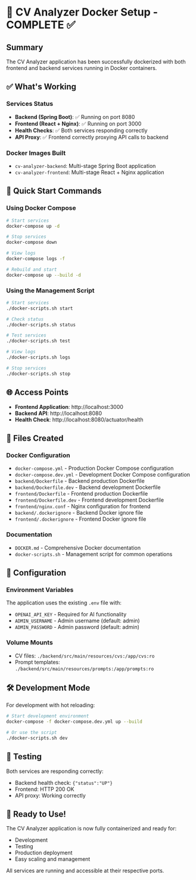 # 🐳 CV Analyzer Docker Setup - COMPLETE ✅

## Summary

The CV Analyzer application has been successfully dockerized with both frontend and backend services running in Docker containers.

## ✅ What's Working

### Services Status
- **Backend (Spring Boot)**: ✅ Running on port 8080
- **Frontend (React + Nginx)**: ✅ Running on port 3000
- **Health Checks**: ✅ Both services responding correctly
- **API Proxy**: ✅ Frontend correctly proxying API calls to backend

### Docker Images Built
- `cv-analyzer-backend`: Multi-stage Spring Boot application
- `cv-analyzer-frontend`: Multi-stage React + Nginx application

## 🚀 Quick Start Commands

### Using Docker Compose
```bash
# Start services
docker-compose up -d

# Stop services
docker-compose down

# View logs
docker-compose logs -f

# Rebuild and start
docker-compose up --build -d
```

### Using the Management Script
```bash
# Start services
./docker-scripts.sh start

# Check status
./docker-scripts.sh status

# Test services
./docker-scripts.sh test

# View logs
./docker-scripts.sh logs

# Stop services
./docker-scripts.sh stop
```

## 🌐 Access Points

- **Frontend Application**: http://localhost:3000
- **Backend API**: http://localhost:8080
- **Health Check**: http://localhost:8080/actuator/health

## 📁 Files Created

### Docker Configuration
- `docker-compose.yml` - Production Docker Compose configuration
- `docker-compose.dev.yml` - Development Docker Compose configuration
- `backend/Dockerfile` - Backend production Dockerfile
- `backend/Dockerfile.dev` - Backend development Dockerfile
- `frontend/Dockerfile` - Frontend production Dockerfile
- `frontend/Dockerfile.dev` - Frontend development Dockerfile
- `frontend/nginx.conf` - Nginx configuration for frontend
- `backend/.dockerignore` - Backend Docker ignore file
- `frontend/.dockerignore` - Frontend Docker ignore file

### Documentation
- `DOCKER.md` - Comprehensive Docker documentation
- `docker-scripts.sh` - Management script for common operations

## 🔧 Configuration

### Environment Variables
The application uses the existing `.env` file with:
- `OPENAI_API_KEY` - Required for AI functionality
- `ADMIN_USERNAME` - Admin username (default: admin)
- `ADMIN_PASSWORD` - Admin password (default: admin)

### Volume Mounts
- CV files: `./backend/src/main/resources/cvs:/app/cvs:ro`
- Prompt templates: `./backend/src/main/resources/prompts:/app/prompts:ro`

## 🛠️ Development Mode

For development with hot reloading:
```bash
# Start development environment
docker-compose -f docker-compose.dev.yml up --build

# Or use the script
./docker-scripts.sh dev
```

## 🧪 Testing

Both services are responding correctly:
- Backend health check: `{"status":"UP"}`
- Frontend: HTTP 200 OK
- API proxy: Working correctly

## 🎉 Ready to Use!

The CV Analyzer application is now fully containerized and ready for:
- Development
- Testing
- Production deployment
- Easy scaling and management

All services are running and accessible at their respective ports.
